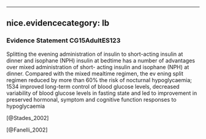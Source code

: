 
---
nice.evidencecategory: Ib
---

### Evidence Statement CG15AdultES123
Splitting the evening administration of insulin to short-acting insulin at dinner and isophane (NPH) insulin at bedtime has a number of advantages over mixed administration of short- acting insulin and isophane (NPH) at dinner. Compared with the mixed mealtime regimen, the ev ening split regimen reduced by more than 60% the risk of nocturnal hypoglycaemia; 1534 improved long-term control of blood glucose levels, decreased variability of blood glucose levels in fasting state and led to improvement in preserved hormonal, symptom and cognitive function responses to hypoglycaemia

[@Stades_2002]

[@Fanelli_2002]

